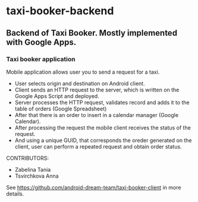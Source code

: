 # taxi-booker-backend
Backend of Taxi Booker. Mostly implemented with Google Apps.
---

### Taxi booker application

Mobile application allows user you to send a request for a taxi.
* User selects origin and destination on Android client.
* Client sends an HTTP request to the server, which is written on the Google Apps Script and deployed.
* Server processes the HTTP request, validates record and adds it to the table of orders (Google Spreadsheet)
* After that there is an order to insert in a calendar manager (Google Calendar).
* After processing the request the mobile client receives the status of the request.
* And using a unique GUID, that corresponds the oreder generated on the client, user can perform a repeated request and obtain order status.

CONTRIBUTORS:

* Zabelina Tania
* Tsvirchkova Anna

See https://github.com/android-dream-team/taxi-booker-client in more details.
